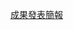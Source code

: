 [成果發表簡報](https://www.canva.com/design/DAGEaYo6hGs/VaJu2v02gYEajHf0V5SXWQ/view?utm_content=DAGEaYo6hGs&utm_campaign=designshare&utm_medium=link&utm_source=editor)
